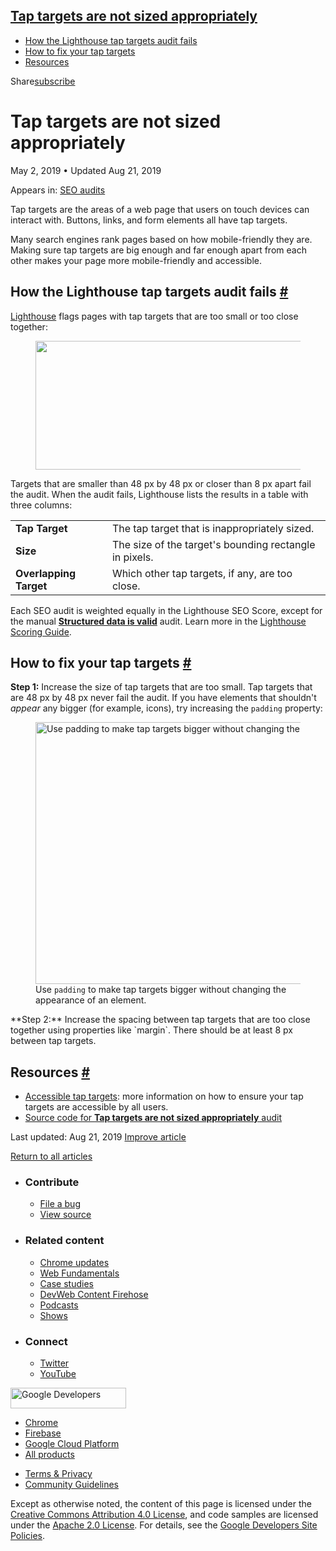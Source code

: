 ## <a href="#tap-targets-are-not-sized-appropriately" class="w-toc__header--link">Tap targets are not sized appropriately</a>

- [How the Lighthouse tap targets audit fails](#how-the-lighthouse-tap-targets-audit-fails)
- [How to fix your tap targets](#how-to-fix-your-tap-targets)
- [Resources](#resources)

Share<a href="/newsletter/" class="gc-analytics-event w-actions__fab w-actions__fab--subscribe"><span>subscribe</span></a>

# Tap targets are not sized appropriately

May 2, 2019 <span class="w-author__separator">•</span> Updated Aug 21, 2019

<span class="w-post-signpost__title">Appears in:</span> <a href="/lighthouse-seo" class="w-post-signpost__link">SEO audits</a>

Tap targets are the areas of a web page that users on touch devices can interact with. Buttons, links, and form elements all have tap targets.

Many search engines rank pages based on how mobile-friendly they are. Making sure tap targets are big enough and far enough apart from each other makes your page more mobile-friendly and accessible.

## How the Lighthouse tap targets audit fails <a href="#how-the-lighthouse-tap-targets-audit-fails" class="w-headline-link">#</a>

[Lighthouse](https://developers.google.com/web/tools/lighthouse/) flags pages with tap targets that are too small or too close together:

<figure><img src="https://web-dev.imgix.net/image/tcFciHGuF3MxnTr1y5ue01OGLBn2/6Dhlxe7vkj7gX3e5rX4B.png?auto=format" class="w-screenshot" sizes="(min-width: 800px) 800px, calc(100vw - 48px)" srcset="https://web-dev.imgix.net/image/tcFciHGuF3MxnTr1y5ue01OGLBn2/6Dhlxe7vkj7gX3e5rX4B.png?auto=format&amp;w=200 200w, https://web-dev.imgix.net/image/tcFciHGuF3MxnTr1y5ue01OGLBn2/6Dhlxe7vkj7gX3e5rX4B.png?auto=format&amp;w=228 228w, https://web-dev.imgix.net/image/tcFciHGuF3MxnTr1y5ue01OGLBn2/6Dhlxe7vkj7gX3e5rX4B.png?auto=format&amp;w=260 260w, https://web-dev.imgix.net/image/tcFciHGuF3MxnTr1y5ue01OGLBn2/6Dhlxe7vkj7gX3e5rX4B.png?auto=format&amp;w=296 296w, https://web-dev.imgix.net/image/tcFciHGuF3MxnTr1y5ue01OGLBn2/6Dhlxe7vkj7gX3e5rX4B.png?auto=format&amp;w=338 338w, https://web-dev.imgix.net/image/tcFciHGuF3MxnTr1y5ue01OGLBn2/6Dhlxe7vkj7gX3e5rX4B.png?auto=format&amp;w=385 385w, https://web-dev.imgix.net/image/tcFciHGuF3MxnTr1y5ue01OGLBn2/6Dhlxe7vkj7gX3e5rX4B.png?auto=format&amp;w=439 439w, https://web-dev.imgix.net/image/tcFciHGuF3MxnTr1y5ue01OGLBn2/6Dhlxe7vkj7gX3e5rX4B.png?auto=format&amp;w=500 500w, https://web-dev.imgix.net/image/tcFciHGuF3MxnTr1y5ue01OGLBn2/6Dhlxe7vkj7gX3e5rX4B.png?auto=format&amp;w=571 571w, https://web-dev.imgix.net/image/tcFciHGuF3MxnTr1y5ue01OGLBn2/6Dhlxe7vkj7gX3e5rX4B.png?auto=format&amp;w=650 650w, https://web-dev.imgix.net/image/tcFciHGuF3MxnTr1y5ue01OGLBn2/6Dhlxe7vkj7gX3e5rX4B.png?auto=format&amp;w=741 741w, https://web-dev.imgix.net/image/tcFciHGuF3MxnTr1y5ue01OGLBn2/6Dhlxe7vkj7gX3e5rX4B.png?auto=format&amp;w=845 845w, https://web-dev.imgix.net/image/tcFciHGuF3MxnTr1y5ue01OGLBn2/6Dhlxe7vkj7gX3e5rX4B.png?auto=format&amp;w=964 964w, https://web-dev.imgix.net/image/tcFciHGuF3MxnTr1y5ue01OGLBn2/6Dhlxe7vkj7gX3e5rX4B.png?auto=format&amp;w=1098 1098w, https://web-dev.imgix.net/image/tcFciHGuF3MxnTr1y5ue01OGLBn2/6Dhlxe7vkj7gX3e5rX4B.png?auto=format&amp;w=1252 1252w, https://web-dev.imgix.net/image/tcFciHGuF3MxnTr1y5ue01OGLBn2/6Dhlxe7vkj7gX3e5rX4B.png?auto=format&amp;w=1428 1428w, https://web-dev.imgix.net/image/tcFciHGuF3MxnTr1y5ue01OGLBn2/6Dhlxe7vkj7gX3e5rX4B.png?auto=format&amp;w=1600 1600w" width="800" height="206" /></figure>Targets that are smaller than 48 px by 48 px or closer than 8 px apart fail the audit. When the audit fails, Lighthouse lists the results in a table with three columns:

<table><tbody><tr class="odd"><td><strong>Tap Target</strong></td><td>The tap target that is inappropriately sized.</td></tr><tr class="even"><td><strong>Size</strong></td><td>The size of the target's bounding rectangle in pixels.</td></tr><tr class="odd"><td><strong>Overlapping Target</strong></td><td>Which other tap targets, if any, are too close.</td></tr></tbody></table>

Each SEO audit is weighted equally in the Lighthouse SEO Score, except for the manual **[Structured data is valid](/structured-data)** audit. Learn more in the [Lighthouse Scoring Guide](https://developers.google.com/web/tools/lighthouse/v3/scoring).

## How to fix your tap targets <a href="#how-to-fix-your-tap-targets" class="w-headline-link">#</a>

**Step 1:** Increase the size of tap targets that are too small. Tap targets that are 48 px by 48 px never fail the audit. If you have elements that shouldn't _appear_ any bigger (for example, icons), try increasing the `padding` property:

<figure><img src="https://web-dev.imgix.net/image/tcFciHGuF3MxnTr1y5ue01OGLBn2/ggUhPDcAaExFfcmm8kaF.jpg?auto=format" alt="Use padding to make tap targets bigger without changing the appearance of an element." class="w-screenshot w-screenshot" sizes="(min-width: 800px) 800px, calc(100vw - 48px)" srcset="https://web-dev.imgix.net/image/tcFciHGuF3MxnTr1y5ue01OGLBn2/ggUhPDcAaExFfcmm8kaF.jpg?auto=format&amp;w=200 200w, https://web-dev.imgix.net/image/tcFciHGuF3MxnTr1y5ue01OGLBn2/ggUhPDcAaExFfcmm8kaF.jpg?auto=format&amp;w=228 228w, https://web-dev.imgix.net/image/tcFciHGuF3MxnTr1y5ue01OGLBn2/ggUhPDcAaExFfcmm8kaF.jpg?auto=format&amp;w=260 260w, https://web-dev.imgix.net/image/tcFciHGuF3MxnTr1y5ue01OGLBn2/ggUhPDcAaExFfcmm8kaF.jpg?auto=format&amp;w=296 296w, https://web-dev.imgix.net/image/tcFciHGuF3MxnTr1y5ue01OGLBn2/ggUhPDcAaExFfcmm8kaF.jpg?auto=format&amp;w=338 338w, https://web-dev.imgix.net/image/tcFciHGuF3MxnTr1y5ue01OGLBn2/ggUhPDcAaExFfcmm8kaF.jpg?auto=format&amp;w=385 385w, https://web-dev.imgix.net/image/tcFciHGuF3MxnTr1y5ue01OGLBn2/ggUhPDcAaExFfcmm8kaF.jpg?auto=format&amp;w=439 439w, https://web-dev.imgix.net/image/tcFciHGuF3MxnTr1y5ue01OGLBn2/ggUhPDcAaExFfcmm8kaF.jpg?auto=format&amp;w=500 500w, https://web-dev.imgix.net/image/tcFciHGuF3MxnTr1y5ue01OGLBn2/ggUhPDcAaExFfcmm8kaF.jpg?auto=format&amp;w=571 571w, https://web-dev.imgix.net/image/tcFciHGuF3MxnTr1y5ue01OGLBn2/ggUhPDcAaExFfcmm8kaF.jpg?auto=format&amp;w=650 650w, https://web-dev.imgix.net/image/tcFciHGuF3MxnTr1y5ue01OGLBn2/ggUhPDcAaExFfcmm8kaF.jpg?auto=format&amp;w=741 741w, https://web-dev.imgix.net/image/tcFciHGuF3MxnTr1y5ue01OGLBn2/ggUhPDcAaExFfcmm8kaF.jpg?auto=format&amp;w=845 845w, https://web-dev.imgix.net/image/tcFciHGuF3MxnTr1y5ue01OGLBn2/ggUhPDcAaExFfcmm8kaF.jpg?auto=format&amp;w=964 964w, https://web-dev.imgix.net/image/tcFciHGuF3MxnTr1y5ue01OGLBn2/ggUhPDcAaExFfcmm8kaF.jpg?auto=format&amp;w=1098 1098w, https://web-dev.imgix.net/image/tcFciHGuF3MxnTr1y5ue01OGLBn2/ggUhPDcAaExFfcmm8kaF.jpg?auto=format&amp;w=1252 1252w, https://web-dev.imgix.net/image/tcFciHGuF3MxnTr1y5ue01OGLBn2/ggUhPDcAaExFfcmm8kaF.jpg?auto=format&amp;w=1428 1428w, https://web-dev.imgix.net/image/tcFciHGuF3MxnTr1y5ue01OGLBn2/ggUhPDcAaExFfcmm8kaF.jpg?auto=format&amp;w=1600 1600w" width="800" height="419" /><figcaption>Use <code>padding</code> to make tap targets bigger without changing the appearance of an element.</figcaption></figure>**Step 2:** Increase the spacing between tap targets that are too close together using properties like `margin`. There should be at least 8 px between tap targets.

## Resources <a href="#resources" class="w-headline-link">#</a>

- [Accessible tap targets](/accessible-tap-targets): more information on how to ensure your tap targets are accessible by all users.
- [Source code for **Tap targets are not sized appropriately** audit](https://github.com/GoogleChrome/lighthouse/blob/master/lighthouse-core/audits/seo/tap-targets.js)

<span class="w-mr--sm">Last updated: Aug 21, 2019 </span>[Improve article](https://github.com/GoogleChrome/web.dev/blob/master/src/site/content/en/lighthouse-seo/tap-targets/index.md)

<a href="/lighthouse-seo" class="gc-analytics-event w-article-navigation__link w-article-navigation__link--back w-article-navigation__link--single">Return to all articles</a>

- ### Contribute

  - <a href="https://github.com/GoogleChrome/web.dev/issues/new?assignees=&amp;labels=bug&amp;template=bug_report.md&amp;title=" class="w-footer__linkbox-link">File a bug</a>
  - <a href="https://github.com/googlechrome/web.dev" class="w-footer__linkbox-link">View source</a>

- ### Related content

  - <a href="https://blog.chromium.org/" class="w-footer__linkbox-link">Chrome updates</a>
  - <a href="https://developers.google.com/web/" class="w-footer__linkbox-link">Web Fundamentals</a>
  - <a href="https://developers.google.com/web/showcase/" class="w-footer__linkbox-link">Case studies</a>
  - <a href="https://devwebfeed.appspot.com/" class="w-footer__linkbox-link">DevWeb Content Firehose</a>
  - <a href="/podcasts/" class="w-footer__linkbox-link">Podcasts</a>
  - <a href="/shows/" class="w-footer__linkbox-link">Shows</a>

- ### Connect

  - <a href="https://www.twitter.com/ChromiumDev" class="w-footer__linkbox-link">Twitter</a>
  - <a href="https://www.youtube.com/user/ChromeDevelopers" class="w-footer__linkbox-link">YouTube</a>

<a href="https://developers.google.com/" class="w-footer__utility-logo-link"><img src="/images/lockup-color.png" alt="Google Developers" class="w-footer__utility-logo" width="185" height="33" /></a>

- <a href="https://developer.chrome.com/" class="w-footer__utility-link">Chrome</a>
- <a href="https://firebase.google.com/" class="w-footer__utility-link">Firebase</a>
- <a href="https://cloud.google.com/" class="w-footer__utility-link">Google Cloud Platform</a>
- <a href="https://developers.google.com/products" class="w-footer__utility-link">All products</a>

<!-- -->

- <a href="https://policies.google.com/" class="w-footer__utility-link">Terms &amp; Privacy</a>
- <a href="/community-guidelines/" class="w-footer__utility-link">Community Guidelines</a>

Except as otherwise noted, the content of this page is licensed under the [Creative Commons Attribution 4.0 License](https://creativecommons.org/licenses/by/4.0/), and code samples are licensed under the [Apache 2.0 License](https://www.apache.org/licenses/LICENSE-2.0). For details, see the [Google Developers Site Policies](https://developers.google.com/terms/site-policies).
